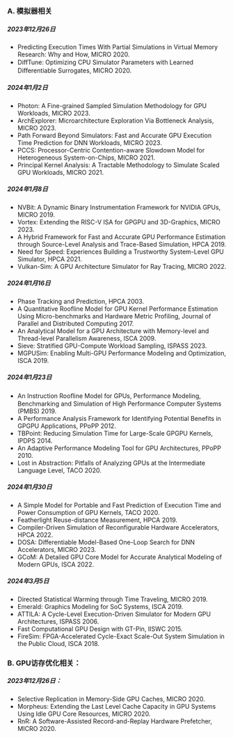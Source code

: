 ### A. 模拟器相关

##### 2023年12月26日

- Predicting Execution Times With Partial Simulations in Virtual Memory Research: Why and How, MICRO 2020.
- DiﬀTune: Optimizing CPU Simulator Parameters with Learned Diﬀerentiable Surrogates, MICRO 2020.

##### 2024年1月2日

* Photon: A Fine-grained Sampled Simulation Methodology for GPU Workloads, MICRO 2023.
* ArchExplorer: Microarchitecture Exploration Via Bottleneck Analysis, MICRO 2023.
* Path Forward Beyond Simulators: Fast and Accurate GPU Execution Time Prediction for DNN Workloads, MICRO 2023.
* PCCS: Processor-Centric Contention-aware Slowdown Model for Heterogeneous System-on-Chips, MICRO 2021.
* Principal Kernel Analysis: A Tractable Methodology to Simulate Scaled GPU Workloads, MICRO 2021.

##### 2024年1月8日

* NVBit: A Dynamic Binary Instrumentation Framework for NVIDIA GPUs, MICRO 2019.
* Vortex: Extending the RISC-V ISA for GPGPU and 3D-Graphics, MICRO 2023.
* A Hybrid Framework for Fast and Accurate GPU Performance Estimation through Source-Level Analysis and Trace-Based Simulation, HPCA 2019.
* Need for Speed: Experiences Building a Trustworthy System-Level GPU Simulator, HPCA 2021.
* Vulkan-Sim: A GPU Architecture Simulator for Ray Tracing, MICRO 2022.

##### 2024年1月16日

* Phase Tracking and Prediction, HPCA 2003.
* A Quantitative Roofline Model for GPU Kernel Performance Estimation Using Micro-benchmarks and Hardware Metric Profiling, Journal of Parallel and Distributed Computing 2017.
* An Analytical Model for a GPU Architecture with Memory-level and Thread-level Parallelism Awareness, ISCA 2009.
* Sieve: Stratified GPU-Compute Workload Sampling, ISPASS 2023.
* MGPUSim: Enabling Multi-GPU Performance Modeling and Optimization, ISCA 2019.

##### 2024年1月23日

* An Instruction Rooﬂine Model for GPUs, Performance Modeling, Benchmarking and Simulation of High Performance Computer Systems (PMBS) 2019.
* A Performance Analysis Framework for Identifying Potential Benefits in GPGPU Applications, PPoPP 2012.
* TBPoint: Reducing Simulation Time for Large-Scale GPGPU Kernels, IPDPS 2014.
* An Adaptive Performance Modeling Tool for GPU Architectures, PPoPP 2010.
* Lost in Abstraction: Pitfalls of Analyzing GPUs at the Intermediate Language Level, TACO 2020.

##### 2024年1月30日

* A Simple Model for Portable and Fast Prediction of Execution Time and Power Consumption of GPU Kernels, TACO 2020.
* Featherlight Reuse-distance Measurement, HPCA 2019.
* Compiler-Driven Simulation of Reconfigurable Hardware Accelerators, HPCA 2022.
* DOSA: Differentiable Model-Based One-Loop Search for DNN Accelerators, MICRO 2023.
* GCoM: A Detailed GPU Core Model for Accurate Analytical Modeling of Modern GPUs, ISCA 2022.

##### 2024年3月5日

* Directed Statistical Warming through Time Traveling, MICRO 2019.
* Emerald: Graphics Modeling for SoC Systems, ISCA 2019.
* ATTILA: A Cycle-Level Execution-Driven Simulator for Modern GPU Architectures, ISPASS 2006.
* Fast Computational GPU Design with GT-Pin, IISWC 2015.
* FireSim: FPGA-Accelerated Cycle-Exact Scale-Out System Simulation in the Public Cloud, ISCA 2018.

### B. GPU访存优化相关：

##### 2023年12月26日：

* Selective Replication in Memory-Side GPU Caches, MICRO 2020.
* Morpheus: Extending the Last Level Cache Capacity in GPU Systems Using Idle GPU Core Resources, MICRO 2020.
* RnR: A Software-Assisted Record-and-Replay Hardware Prefetcher, MICRO 2020.
